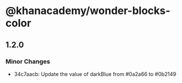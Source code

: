 # @khanacademy/wonder-blocks-color

## 1.2.0
### Minor Changes

- 34c7aacb: Update the value of darkBlue from #0a2a66 to #0b2149
